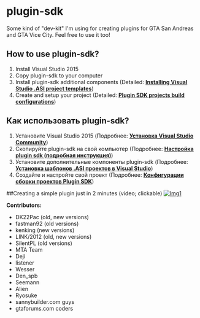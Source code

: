 # plugin-sdk

Some kind of "dev-kit" I'm using for creating plugins for GTA San Andreas and GTA Vice City.
Feel free to use it too!

## How to use plugin-sdk?
1. Install Visual Studio 2015
2. Copy plugin-sdk to your computer
3. Install plugin-sdk additional components (Detailed: [**Installing Visual Studio .ASI project templates**](https://github.com/DK22Pac/plugin-sdk/wiki/Installing-Visual-Studio-.ASI-project-templates))
4. Create and setup your project (Detailed: [**Plugin SDK projects build configurations**](https://github.com/DK22Pac/plugin-sdk/wiki/Plugin-SDK-projects-build-configurations))

## Как использовать plugin-sdk?
1. Установите Visual Studio 2015 (Подробнее: [**Установка Visual Studio Community**](https://github.com/DK22Pac/plugin-sdk/wiki/%D0%A3%D1%81%D1%82%D0%B0%D0%BD%D0%BE%D0%B2%D0%BA%D0%B0-Visual-Studio-Community))
2. Скопируйте plugin-sdk на свой компьютер (Подробнее: [**Настройка plugin sdk (подробная инструкция)**](https://github.com/DK22Pac/plugin-sdk/wiki/%D0%9D%D0%B0%D1%81%D1%82%D1%80%D0%BE%D0%B9%D0%BA%D0%B0-plugin-sdk-(%D0%BF%D0%BE%D0%B4%D1%80%D0%BE%D0%B1%D0%BD%D0%B0%D1%8F-%D0%B8%D0%BD%D1%81%D1%82%D1%80%D1%83%D0%BA%D1%86%D0%B8%D1%8F)))
3. Установите дополнительные компоненты plugin-sdk (Подробнее: [**Установка шаблонов .ASI проектов в Visual Studio**](https://github.com/DK22Pac/plugin-sdk/wiki/%D0%A3%D1%81%D1%82%D0%B0%D0%BD%D0%BE%D0%B2%D0%BA%D0%B0-%D1%88%D0%B0%D0%B1%D0%BB%D0%BE%D0%BD%D0%BE%D0%B2-.ASI-%D0%BF%D1%80%D0%BE%D0%B5%D0%BA%D1%82%D0%BE%D0%B2-%D0%B2-Visual-Studio))
4. Создайте и настройте свой проект (Подробнее: [**Конфигурации сборки проектов Plugin SDK**](https://github.com/DK22Pac/plugin-sdk/wiki/%D0%9A%D0%BE%D0%BD%D1%84%D0%B8%D0%B3%D1%83%D1%80%D0%B0%D1%86%D0%B8%D0%B8-%D1%81%D0%B1%D0%BE%D1%80%D0%BA%D0%B8-%D0%BF%D1%80%D0%BE%D0%B5%D0%BA%D1%82%D0%BE%D0%B2-Plugin-SDK))

##Creating a simple plugin just in 2 minutes (video; clickable)
[![Img1](http://i.imgur.com/NrogG7S.png)](https://www.youtube.com/watch?v=PVfC7YSOEQs)

**Contributors:**
- DK22Pac (old, new versions)
- fastman92 (old versions)
- kenking (new versions)
- LINK/2012 (old, new versions)
- SilentPL (old versions)
- MTA Team
- Deji
- listener
- Wesser
- Den_spb
- Seemann
- Alien
- Ryosuke
- sannybuilder.com guys
- gtaforums.com coders
